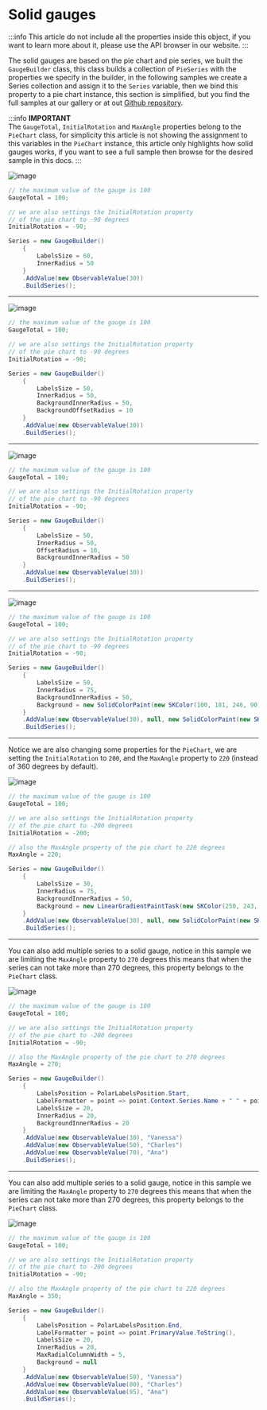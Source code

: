 # Solid gauges

:::info
This article do not include all the properties inside this object, if you want to learn more about it, please use the 
API browser in our website.
:::

The solid gauges are based on the pie chart and pie series, we built the `GaugeBuilder` class, this class builds a 
collection of `PieSeries` with the properties we specify in the builder, in the following samples we create a 
Series collection and assign it to the `Series` variable, then we bind this property to a pie chart instance, this 
section is simplified, but you find the full samples at our gallery or at out [Github repository](https://github.com/beto-rodriguez/LiveCharts2/tree/master/samples).

:::info
**IMPORTANT**
<br/>
The `GaugeTotal`, `InitialRotation` and `MaxAngle` properties belong to the `PieChart` class, for simplicity this article is not 
showing the assignment to this variables in the `PieChart` instance, this article only highlights how solid gauges works, if you
want to see a full sample then browse for the desired sample in this docs.
:::

![image](https://raw.githubusercontent.com/beto-rodriguez/LiveCharts2/master/docs/_assets/gauge3.png)


``` c#
// the maximum value of the gauge is 100
GaugeTotal = 100;

// we are also settings the InitialRotation property
// of the pie chart to -90 degrees
InitialRotation = -90;

Series = new GaugeBuilder() 
    { 
        LabelsSize = 60, 
        InnerRadius = 50
    }
    .AddValue(new ObservableValue(30))
    .BuildSeries();
```

<hr/>

![image](https://raw.githubusercontent.com/beto-rodriguez/LiveCharts2/master/docs/_assets/gauge4.png)

``` c#
// the maximum value of the gauge is 100
GaugeTotal = 100;

// we are also settings the InitialRotation property
// of the pie chart to -90 degrees
InitialRotation = -90;

Series = new GaugeBuilder() 
    {
        LabelsSize = 50,
        InnerRadius = 50,
        BackgroundInnerRadius = 50,
        BackgroundOffsetRadius = 10
    }
    .AddValue(new ObservableValue(30))
    .BuildSeries();
```

<hr/>

![image](https://raw.githubusercontent.com/beto-rodriguez/LiveCharts2/master/docs/_assets/gauge5.png)

``` c#
// the maximum value of the gauge is 100
GaugeTotal = 100;

// we are also settings the InitialRotation property
// of the pie chart to -90 degrees
InitialRotation = -90;

Series = new GaugeBuilder() 
    {
        LabelsSize = 50, 
        InnerRadius = 50, 
        OffsetRadius = 10, 
        BackgroundInnerRadius = 50
    }
    .AddValue(new ObservableValue(30))
    .BuildSeries();
```

<hr/>

![image](https://raw.githubusercontent.com/beto-rodriguez/LiveCharts2/master/docs/_assets/gauge7.png)

``` c#
// the maximum value of the gauge is 100
GaugeTotal = 100;

// we are also settings the InitialRotation property
// of the pie chart to -90 degrees
InitialRotation = -90;

Series = new GaugeBuilder() 
    { 
        LabelsSize = 50,
        InnerRadius = 75,
        BackgroundInnerRadius = 50,
        Background = new SolidColorPaint(new SKColor(100, 181, 246, 90))
    }
    .AddValue(new ObservableValue(30), null, new SolidColorPaint(new SKColor(21, 101, 192)))
    .BuildSeries();
```

<hr/>

Notice we are also changing some properties for the `PieChart`, we are setting the `InitialRotation` to `200`,
and the `MaxAngle` property to `220` (instead of 360 degrees by default).

![image](https://raw.githubusercontent.com/beto-rodriguez/LiveCharts2/master/docs/_assets/gauge10.png)

``` c#
// the maximum value of the gauge is 100
GaugeTotal = 100;

// we are also settings the InitialRotation property
// of the pie chart to -200 degrees
InitialRotation = -200;

// also the MaxAngle property of the pie chart to 220 degrees
MaxAngle = 220;

Series = new GaugeBuilder() 
    { 
        LabelsSize = 30,
        InnerRadius = 75,
        BackgroundInnerRadius = 50,
        Background = new LinearGradientPaintTask(new SKColor(250, 243, 224), new SKColor(182, 137, 115))
    }
    .AddValue(new ObservableValue(30), null, new SolidColorPaint(new SKColor(30, 33, 45)), new SolidColorPaint(new SKColor(30, 33, 45)))
    .BuildSeries();
```

<hr/>

You can also add multiple series to a solid gauge, notice in this sample we are limiting the `MaxAngle` property to `270` degrees
this means that when the series can not take more than 270 degrees, this property belongs to the `PieChart` class.

![image](https://raw.githubusercontent.com/beto-rodriguez/LiveCharts2/master/docs/_assets/gauge11.png)

``` c#
// the maximum value of the gauge is 100
GaugeTotal = 100;

// we are also settings the InitialRotation property
// of the pie chart to -200 degrees
InitialRotation = -90;

// also the MaxAngle property of the pie chart to 270 degrees
MaxAngle = 270;

Series = new GaugeBuilder() 
    { 
        LabelsPosition = PolarLabelsPosition.Start,
        LabelFormatter = point => point.Context.Series.Name + " " + point.PrimaryValue,
        LabelsSize = 20,
        InnerRadius = 20,
        BackgroundInnerRadius = 20
    }
    .AddValue(new ObservableValue(30), "Vanessa")
    .AddValue(new ObservableValue(50), "Charles")
    .AddValue(new ObservableValue(70), "Ana")
    .BuildSeries();
```

<hr/>

You can also add multiple series to a solid gauge, notice in this sample we are limiting the `MaxAngle` property to `270` degrees
this means that when the series can not take more than 270 degrees, this property belongs to the `PieChart` class.

![image](https://raw.githubusercontent.com/beto-rodriguez/LiveCharts2/master/docs/_assets/gauge14.png)

``` c#
// the maximum value of the gauge is 100
GaugeTotal = 100;

// we are also settings the InitialRotation property
// of the pie chart to -200 degrees
InitialRotation = -90;

// also the MaxAngle property of the pie chart to 220 degrees
MaxAngle = 350;

Series = new GaugeBuilder() 
    { 
        LabelsPosition = PolarLabelsPosition.End,
        LabelFormatter = point => point.PrimaryValue.ToString(),
        LabelsSize = 20,
        InnerRadius = 20,
        MaxRadialColumnWidth = 5,
        Background = null
    }
    .AddValue(new ObservableValue(50), "Vanessa")
    .AddValue(new ObservableValue(80), "Charles")
    .AddValue(new ObservableValue(95), "Ana")
    .BuildSeries();
```